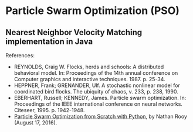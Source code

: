 # Particle Swarm Optimization (PSO)
## Nearest Neighbor Velocity Matching implementation in Java

References:

- REYNOLDS, Craig W. Flocks, herds and schools: A distributed behavioral model. In: Proceedings of the 14th annual conference on Computer graphics and interactive techniques. 1987. p. 25-34.
- HEPPNER, Frank; GRENANDER, Ulf. A stochastic nonlinear model for coordinated bird flocks. The ubiquity of chaos, v. 233, p. 238, 1990.
- EBERHART, Russell; KENNEDY, James. Particle swarm optimization. In: Proceedings of the IEEE international conference on neural networks. Citeseer, 1995. p. 1942-1948.
- [Particle Swarm Optimization from Scratch with Python](https://nathanrooy.github.io/posts/2016-08-17/simple-particle-swarm-optimization-with-python/), by Nathan Rooy (August 17, 2016).
